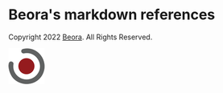 # Beora's markdown references

Copyright 2022 [Beora](https://www.beora.com).
All Rights Reserved.

![alt text](https://github.com/Beora/markdown/raw/main/common/images/icon/72.png "Beora")
